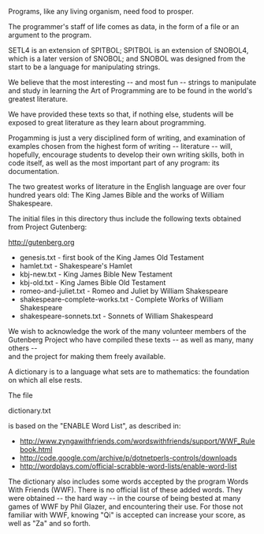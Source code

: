
Programs, like any living organism, need food to prosper.

The programmer's staff of life comes as  data, in the form of a file or
an argument to the program.

SETL4 is an extension of SPITBOL; SPITBOL is an extension of SNOBOL4,
which is a later version of SNOBOL;  and SNOBOL was designed from the start 
to be a language for manipulating strings.

We believe that the most interesting -- and most fun -- strings to
manipulate and study in learning the Art of Programming are to be
found in the world's greatest literature.

We have provided these texts so that, if nothing else, students will 
be exposed to great literature as they learn about programming.

Progamming is just a very disciplined form of writing, and examination of examples chosen
from the highest form of writing -- literature --  will, hopefully, encourage 
students to develop their own writing skills, both in code itself, as well
as the most important part of any program: its documentation.

The two greatest works of literature in the English language are over
four hundred years old: The King James Bible and the works of William Shakespeare.

The initial files in this directory thus include the following texts
obtained from Project Gutenberg:


http://gutenberg.org

-   genesis.txt                     - first book of the King James Old Testament
-   hamlet.txt                      - Shakespeare's Hamlet
-   kbj-new.txt                     - King James Bible New Testament
-   kbj-old.txt                     - King James Bible Old Testament
-   romeo-and-juliet.txt            - Romeo and Juliet by William Shakespeare
-   shakespeare-complete-works.txt  - Complete Works of William Shakespeare
-   shakespeare-sonnets.txt         - Sonnets of William Shakespeard

We wish to acknowledge the work of the many volunteer members of the Gutenberg
Project who have compiled these texts --  as well as many, many others --  
and the project for making them freely available.

A dictionary is to a language what sets are to mathematics: the foundation
on which all else rests.

The file

   dictionary.txt


is based on the "ENABLE Word List", as described in:

-   http://www.zyngawithfriends.com/wordswithfriends/support/WWF_Rulebook.html
-   http://code.google.com/archive/p/dotnetperls-controls/downloads
-   http://wordplays.com/official-scrabble-word-lists/enable-word-list

The dictionary also includes some words accepted by the program Words With
Friends (WWF). There is no official list of these added words. They were
obtained -- the hard way -- in the course of being bested at many games of WWF
by Phil Glazer, and encountering their use. For those not familiar with
WWF, knowing "Qi" is accepted can increase your score, as well as "Za" and
so forth.
